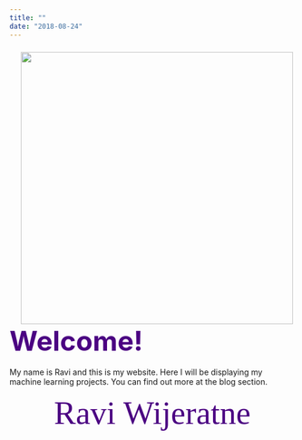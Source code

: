 ```yaml
---
title: ""
date: "2018-08-24"
---
```



<div>
    <img style="float: left; margin:0px 20px" src="/./images/brain_logo.png" width="480" height="480" />
    <h3 class="no_margin"><font style="font-size:5vw" color="#4B0082">Welcome!</font></h3> My name is Ravi and this is my website. Here I will be displaying my machine learning projects. You can find out more at the blog section.</p>
</div>

<center><font color="#4B0082"><font style="font-size:6vw"><font face='Great Vibes'>Ravi Wijeratne</font></font></font></center>

<!--
## Welcome! My name is Ravi
### This is my website

<center></a></center>
-->